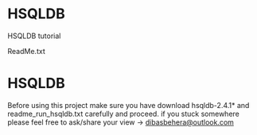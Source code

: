 # HSQLDB
HSQLDB tutorial

ReadMe.txt

# HSQLDB 

Before using this project make sure you have download hsqldb-2.4.1* and readme_run_hsqldb.txt carefully and proceed.
if you stuck somewhere please feel free to ask/share your view -> dibasbehera@outlook.com
